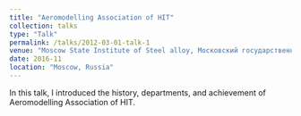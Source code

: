 ```yaml
---
title: "Aeromodelling Association of HIT"
collection: talks
type: "Talk"
permalink: /talks/2012-03-01-talk-1
venue: "Moscow State Institute of Steel alloy, Московский государственный институт стали и сплавов"
date: 2016-11
location: "Moscow, Russia"
---
```


In this talk, I introduced the history, departments, and achievement of Aeromodelling Association of HIT.
